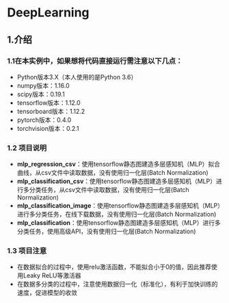 # DeepLearning

## 1.介绍
### 1.1在本实例中，如果想将代码直接运行需注意以下几点：
* Python版本3.X（本人使用的是Python 3.6）
* numpy版本：1.16.0
* scipy版本：0.19.1
* tensorflow版本：1.12.0
* tensorboard版本：1.12.2
* pytorch版本：0.4.0
* torchvision版本：0.2.1
### 1.2 项目说明
* **mlp_regression_csv**：使用tensorflow静态图建造多层感知机（MLP）拟合曲线，从csv文件中读取数据，没有使用归一化层(Batch Normalization)
* **mlp_classification_csv**：使用tensorflow静态图建造多层感知机（MLP）进行多分类任务，从csv文件中读取数据，没有使用归一化层(Batch Normalization)
* **mlp_classification_image**：使用tensorflow静态图建造多层感知机（MLP）进行多分类任务，在线下载数据，没有使用归一化层(Batch Normalization)
* **mlp_classification**：使用tensorflow静态图建造多层感知机（MLP）进行多分类任务，使用高级API，没有使用归一化层(Batch Normalization)
### 1.3 项目注意

* 在数据拟合的过程中，使用relu激活函数，不能拟合小于0的值，因此推荐使用Leaky ReLU等激活器
* 在数据多分类的过程中，注意使用数据归一化（标准化），有利于加快训练的速度，促进模型的收敛